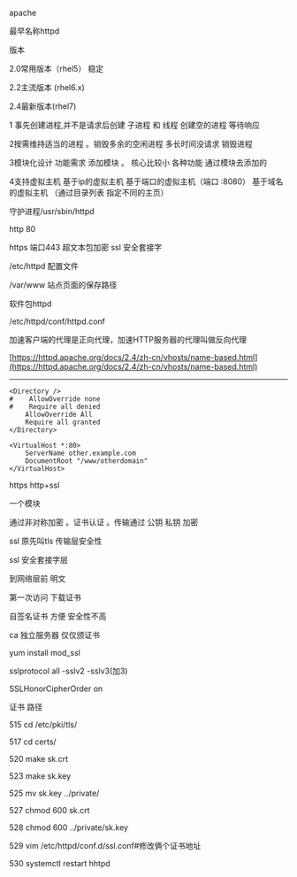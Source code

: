 apache

最早名称httpd

版本

2.0常用版本（rhel5） 稳定

2.2主流版本 \(rhel6.x\)

2.4最新版本\(rhel7\)

1 事先创建进程,并不是请求后创建   子进程 和 线程  创建空的进程 等待响应

2按需维持适当的进程 。销毁多余的空闲进程  多长时间没请求 销毁进程

3模块化设计 功能需求 添加模块 。 核心比较小 各种功能 通过模块去添加的

4支持虚拟主机    基于ip的虚拟主机 基于端口的虚拟主机（端口 :8080） 基于域名的虚拟主机 （通过目录列表 指定不同的主页）

守护进程/usr/sbin/httpd

http 80

https 端口443 超文本包加密  ssl 安全套接字

/etc/httpd 配置文件

/var/www 站点页面的保存路径

软件包httpd

/etc/httpd/conf/httpd.conf

加速客户端的代理是正向代理，加速HTTP服务器的代理叫做反向代理

[https://httpd.apache.org/docs/2.4/zh-cn/vhosts/name-based.html](https://httpd.apache.org/docs/2.4/zh-cn/vhosts/name-based.html)

---

```
<Directory />
#    AllowOverride none
#    Require all denied
    AllowOverride All
    Require all granted
</Directory>

<VirtualHost *:80>
    ServerName other.example.com
    DocumentRoot "/www/otherdomain"
</VirtualHost>
```

https http+ssl 

一个模块 

通过非对称加密 。证书认证 。传输通过 公钥 私钥 加密

ssl   原先叫tls 传输层安全性

ssl 安全套接字层

到网络层前 明文 

第一次访问 下载证书 

自签名证书  方便 安全性不高

ca 独立服务器  仅仅颁证书 

yum install mod\_ssl

sslprotocol all -sslv2 -sslv3\(加3\) 

SSLHonorCipherOrder on

证书 路径



515  cd /etc/pki/tls/

  517  cd certs/

  520  make sk.crt  

  523  make sk.key

  525  mv sk.key ../private/

  527  chmod 600 sk.crt

  528  chmod 600 ../private/sk.key

  529  vim /etc/httpd/conf.d/ssl.conf\#修改俩个证书地址

  530  systemctl restart hhtpd

















